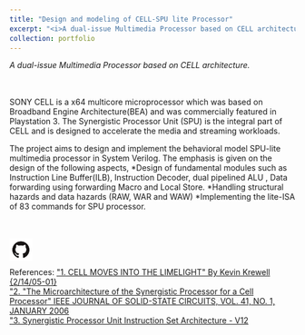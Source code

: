 ```yaml
---
title: "Design and modeling of CELL-SPU lite Processor"
excerpt: "<i>A dual-issue Multimedia Processor based on CELL architecture.</i><br/><img width ='500' src='/images/CELL_SPU.jpg'>"
collection: portfolio
---
```


<i>A dual-issue Multimedia Processor based on CELL architecture.</i><br/>  
<br/>

SONY CELL is a x64 multicore microprocessor which was based on Broadband Engine Architecture(BEA) and was commercially featured in Playstation 3. The Synergistic Processor Unit (SPU) is the integral part of CELL and is designed to accelerate the media and streaming workloads.

The project aims to design and implement the behavioral model SPU-lite multimedia processor in System Verilog. The emphasis is given on the design of the following aspects,
   *Design of fundamental modules such as Instruction Line Buffer(ILB), Instruction Decoder, dual pipelined ALU , Data forwarding using forwarding Macro and Local Store.
   *Handling structural hazards and data hazards (RAW, WAR and WAW)
   *Implementing the lite-ISA of 83 commands for SPU processor.

<br/>
<br/>  
<span><a href='https://github.com/Karthik4293/Design-and-Implementation-of-CELL-SPU-lite-processor' target='_blank'><img style='float: left;' width = '40' src='/images/git.png'></a></span>
<br/>
<br/>
<br/>
References:
<span style="color:blue"><a href='https://www.karthik4293.me/files/Cell_microarchitecture' target='_blank'>"1. CELL MOVES INTO THE LIMELIGHT" By Kevin Krewell {2/14/05-01}</a></span>  
<br/>
<span style="color:blue"><a href='https://www.karthik4293.com/files/Microarchitecture_of_SPU' target='_blank'>"2. "The Microarchitecture of the Synergistic Processor
for a Cell Processor" IEEE JOURNAL OF SOLID-STATE CIRCUITS, VOL. 41, NO. 1, JANUARY 2006</a></span>
<br/>
<span style="color:blue"><a href='https://www.karthik4293/files/SPU_ISA_v12' target='_blank'>"3. Synergistic Processor Unit Instruction Set Architecture - V12 </a></span>
